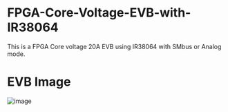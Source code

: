 # FPGA-Core-Voltage-EVB-with-IR38064

This is a FPGA Core voltage 20A EVB using IR38064 with SMbus or Analog mode.

# EVB Image
![image](https://user-images.githubusercontent.com/115007168/199869437-b080124a-7307-4b38-83db-58f6189bf01a.png)


